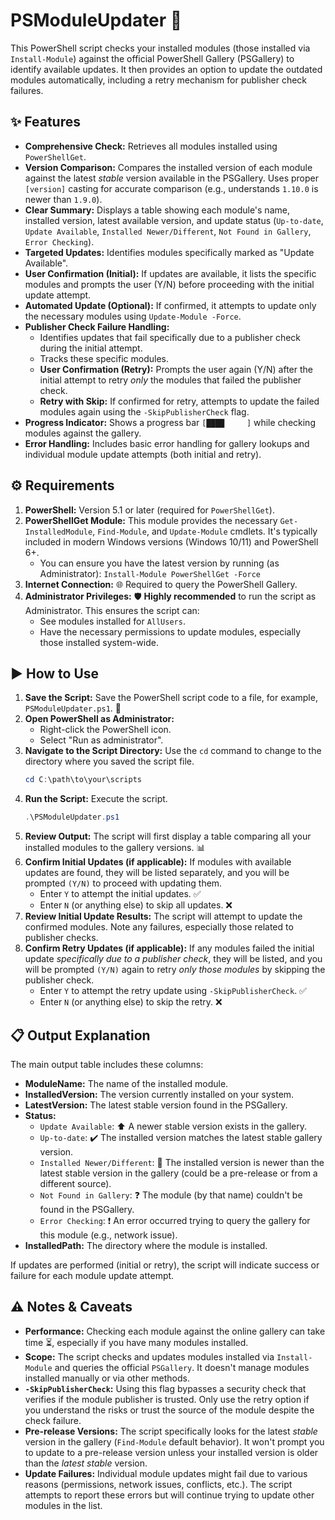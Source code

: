 # PSModuleUpdater 🚀

This PowerShell script checks your installed modules (those installed via `Install-Module`) against the official PowerShell Gallery (PSGallery) to identify available updates. It then provides an option to update the outdated modules automatically, including a retry mechanism for publisher check failures.

## ✨ Features

* **Comprehensive Check:** Retrieves all modules installed using `PowerShellGet`.
* **Version Comparison:** Compares the installed version of each module against the latest *stable* version available in the PSGallery. Uses proper `[version]` casting for accurate comparison (e.g., understands `1.10.0` is newer than `1.9.0`).
* **Clear Summary:** Displays a table showing each module's name, installed version, latest available version, and update status (`Up-to-date`, `Update Available`, `Installed Newer/Different`, `Not Found in Gallery`, `Error Checking`).
* **Targeted Updates:** Identifies modules specifically marked as "Update Available".
* **User Confirmation (Initial):** If updates are available, it lists the specific modules and prompts the user (Y/N) before proceeding with the initial update attempt.
* **Automated Update (Optional):** If confirmed, it attempts to update only the necessary modules using `Update-Module -Force`.
* **Publisher Check Failure Handling:**
    * Identifies updates that fail specifically due to a publisher check during the initial attempt.
    * Tracks these specific modules.
    * **User Confirmation (Retry):** Prompts the user again (Y/N) after the initial attempt to retry *only* the modules that failed the publisher check.
    * **Retry with Skip:** If confirmed for retry, attempts to update the failed modules again using the `-SkipPublisherCheck` flag.
* **Progress Indicator:** Shows a progress bar `[████     ]` while checking modules against the gallery.
* **Error Handling:** Includes basic error handling for gallery lookups and individual module update attempts (both initial and retry).

## ⚙️ Requirements

1.  **PowerShell:** Version 5.1 or later (required for `PowerShellGet`).
2.  **PowerShellGet Module:** This module provides the necessary `Get-InstalledModule`, `Find-Module`, and `Update-Module` cmdlets. It's typically included in modern Windows versions (Windows 10/11) and PowerShell 6+.
    * You can ensure you have the latest version by running (as Administrator): `Install-Module PowerShellGet -Force`
3.  **Internet Connection:** 🌐 Required to query the PowerShell Gallery.
4.  **Administrator Privileges:** 🛡️ **Highly recommended** to run the script as Administrator. This ensures the script can:
    * See modules installed for `AllUsers`.
    * Have the necessary permissions to update modules, especially those installed system-wide.

## ▶️ How to Use

1.  **Save the Script:** Save the PowerShell script code to a file, for example, `PSModuleUpdater.ps1`. 💾
2.  **Open PowerShell as Administrator:**
    * Right-click the PowerShell icon.
    * Select "Run as administrator".
3.  **Navigate to the Script Directory:** Use the `cd` command to change to the directory where you saved the script file.
    ```powershell
    cd C:\path\to\your\scripts
    ```
4.  **Run the Script:** Execute the script.
    ```powershell
    .\PSModuleUpdater.ps1
    ```
5.  **Review Output:** The script will first display a table comparing all your installed modules to the gallery versions. 📊
6.  **Confirm Initial Updates (if applicable):** If modules with available updates are found, they will be listed separately, and you will be prompted `(Y/N)` to proceed with updating them.
    * Enter `Y` to attempt the initial updates. ✅
    * Enter `N` (or anything else) to skip all updates. ❌
7.  **Review Initial Update Results:** The script will attempt to update the confirmed modules. Note any failures, especially those related to publisher checks.
8.  **Confirm Retry Updates (if applicable):** If any modules failed the initial update *specifically due to a publisher check*, they will be listed, and you will be prompted `(Y/N)` again to retry *only those modules* by skipping the publisher check.
    * Enter `Y` to attempt the retry update using `-SkipPublisherCheck`. ✅
    * Enter `N` (or anything else) to skip the retry. ❌

## 📋 Output Explanation

The main output table includes these columns:

* **ModuleName:** The name of the installed module.
* **InstalledVersion:** The version currently installed on your system.
* **LatestVersion:** The latest stable version found in the PSGallery.
* **Status:**
    * `Update Available`: ⬆️ A newer stable version exists in the gallery.
    * `Up-to-date`: ✔️ The installed version matches the latest stable gallery version.
    * `Installed Newer/Different`: 🤔 The installed version is newer than the latest stable version in the gallery (could be a pre-release or from a different source).
    * `Not Found in Gallery`: ❓ The module (by that name) couldn't be found in the PSGallery.
    * `Error Checking`: ❗ An error occurred trying to query the gallery for this module (e.g., network issue).
* **InstalledPath:** The directory where the module is installed.

If updates are performed (initial or retry), the script will indicate success or failure for each module update attempt.

## ⚠️ Notes & Caveats

* **Performance:** Checking each module against the online gallery can take time ⏳, especially if you have many modules installed.
* **Scope:** The script checks and updates modules installed via `Install-Module` and queries the official `PSGallery`. It doesn't manage modules installed manually or via other methods.
* **`-SkipPublisherCheck`:** Using this flag bypasses a security check that verifies if the module publisher is trusted. Only use the retry option if you understand the risks or trust the source of the module despite the check failure.
* **Pre-release Versions:** The script specifically looks for the latest *stable* version in the gallery (`Find-Module` default behavior). It won't prompt you to update to a pre-release version unless your installed version is older than the *latest stable* version.
* **Update Failures:** Individual module updates might fail due to various reasons (permissions, network issues, conflicts, etc.). The script attempts to report these errors but will continue trying to update other modules in the list.
